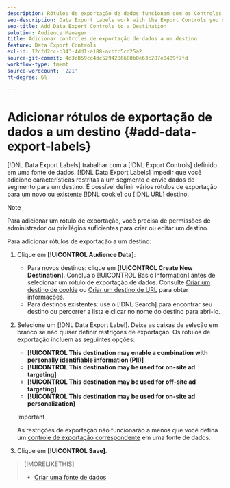 ```yaml
---
description: Rótulos de exportação de dados funcionam com os Controles de exportação que você define em uma fonte de dados. Os rótulos de exportação de dados impedem que você adicione características restritas a um segmento e envie dados de segmento para um destino. É possível definir vários rótulos de exportação para um cookie novo ou existente ou um destino de URL.
seo-description: Data Export Labels work with the Export Controls you set on a data source. Data Export Labels prevent you from adding restricted traits to a segment and from sending segment data to a destination. You can set multiple export labels to a new or existing cookie or URL destination.
seo-title: Add Data Export Controls to a Destination
solution: Audience Manager
title: Adicionar controles de exportação de dados a um destino
feature: Data Export Controls
exl-id: 12cfd2cc-b343-4dd1-a188-acbfc5cd25a2
source-git-commit: 4d3c859cc4dc5294286680b0e63c287e0409f7fd
workflow-type: tm+mt
source-wordcount: '221'
ht-degree: 6%

---
```


# Adicionar rótulos de exportação de dados a um destino {#add-data-export-labels}

[!DNL Data Export Labels] trabalhar com a [!DNL Export Controls] definido em uma fonte de dados. [!DNL Data Export Labels] impedir que você adicione características restritas a um segmento e envie dados de segmento para um destino. É possível definir vários rótulos de exportação para um novo ou existente [!DNL cookie] ou [!DNL URL] destino.

>[!NOTE]
>
>Para adicionar um rótulo de exportação, você precisa de permissões de administrador *ou* privilégios suficientes para criar ou editar um destino.

<!-- t_export_labels.xml -->

Para adicionar rótulos de exportação a um destino:

1. Clique em **[!UICONTROL Audience Data]**:
   * Para novos destinos: clique em **[!UICONTROL Create New Destination]**. Conclua o [!UICONTROL Basic Information] antes de selecionar um rótulo de exportação de dados. Consulte [Criar um destino de cookie](../../features/destinations/create-cookie-destination.md) ou [Criar um destino de URL](../../features/destinations/create-url-destination.md) para obter informações.
   * Para destinos existentes: use o [!DNL Search] para encontrar seu destino ou percorrer a lista e clicar no nome do destino para abri-lo.
1. Selecione um [!DNL Data Export Label]. Deixe as caixas de seleção em branco se não quiser definir restrições de exportação. Os rótulos de exportação incluem as seguintes opções:
   * **[!UICONTROL This destination may enable a combination with personally identifiable information (PII)]**
   * **[!UICONTROL This destination may be used for on-site ad targeting]**
   * **[!UICONTROL This destination may be used for off-site ad targeting]**
   * **[!UICONTROL This destination may be used for on-site ad personalization]**

   >[!IMPORTANT]
   >
   >As restrições de exportação não funcionarão a menos que você defina um [controle de exportação correspondente](../../features/data-export-controls.md) em uma fonte de dados.
1. Clique em **[!UICONTROL Save]**.

>[!MORELIKETHIS]
>
>* [Criar uma fonte de dados](../../features/manage-datasources.md#create-data-source)

